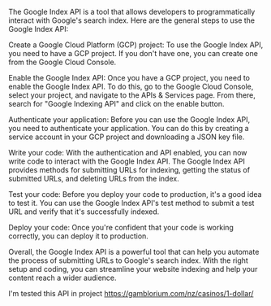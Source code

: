The Google Index API is a tool that allows developers to programmatically interact with Google's search index. Here are the general steps to use the Google Index API:

Create a Google Cloud Platform (GCP) project: To use the Google Index API, you need to have a GCP project. If you don't have one, you can create one from the Google Cloud Console.

Enable the Google Index API: Once you have a GCP project, you need to enable the Google Index API. To do this, go to the Google Cloud Console, select your project, and navigate to the APIs & Services page. From there, search for "Google Indexing API" and click on the enable button.

Authenticate your application: Before you can use the Google Index API, you need to authenticate your application. You can do this by creating a service account in your GCP project and downloading a JSON key file.

Write your code: With the authentication and API enabled, you can now write code to interact with the Google Index API. The Google Index API provides methods for submitting URLs for indexing, getting the status of submitted URLs, and deleting URLs from the index.

Test your code: Before you deploy your code to production, it's a good idea to test it. You can use the Google Index API's test method to submit a test URL and verify that it's successfully indexed.

Deploy your code: Once you're confident that your code is working correctly, you can deploy it to production.

Overall, the Google Index API is a powerful tool that can help you automate the process of submitting URLs to Google's search index. With the right setup and coding, you can streamline your website indexing and help your content reach a wider audience.

I'm tested this API in project https://gamblorium.com/nz/casinos/1-dollar/
